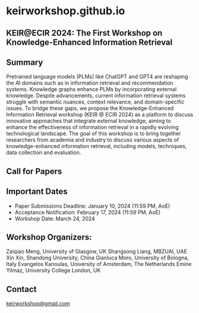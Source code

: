# keirworkshop.github.io

## KEIR@ECIR 2024: The First Workshop on Knowledge-Enhanced Information Retrieval


## Summary

Pretrained language models (PLMs) like ChatGPT and GPT4 are reshaping the AI domains such as in information retrieval and recommendation systems. Knowledge graphs enhance PLMs by incorporating external knowledge. Despite advancements, current information retrieval systems struggle with semantic nuances, context relevance, and domain-specific issues.  To bridge these gaps, we propose the Knowledge-Enhanced Information Retrieval workshop (KEIR @ ECIR 2024) as a platform to discuss innovative approaches that integrate external knowledge, aiming to enhance the effectiveness of information retrieval in a rapidly evolving technological landscape. The goal of this workshop is to bring together researchers from academia and industry to discuss various aspects of knowledge-enhanced information retrieval, including models, techniques, data collection and evaluation.

## Call for Papers


## Important Dates

- Paper Submissions Deadline: January 10, 2024 (11:59 PM, AoE)
- Acceptance Notification: February 17, 2024 (11:59 PM, AoE)
- Workshop Date: March 24, 2024

## Workshop Organizers:

Zaiqiao Meng, University of Glasgow, UK
Shangsong Liang, MBZUAI, UAE
Xin Xin, Shandong University, China
Gianluca Moro, University of Bologna, Italy
Evangelos Kanoulas, University of Amsterdam, The Netherlands
Emine Yilmaz, University College London, UK

## Contact

keirworkshop@gmail.com


